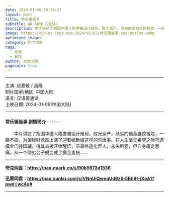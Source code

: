 ```yaml
---
date: 2024-01-06 19:38:17
layout: post
title: 常乐镇诡事
subtitle: 4K 60帧（2024）
description: 本片讲述了胡国华遭人陷害被设计赌局，败光家产，顽劣的他竟自挖祖坟，一蹶不振，为骗钱财竟然上演了迎娶纸新娘这样的荒唐事。在人生毫无希望之际巧遇摸金门孙国辅，得其点拨开始醒悟，虽最终造化弄人，永失所爱，但自身痛定思痛，从一个顽劣公子蜕变成了摸金游侠...
image: https://cdn-us.imgs.moe/2024/01/07/常乐镇诡事_cadLHvzFay.webp
optimized_image: 
category: 热门电影
tags:
  - 惊悚
  - 冒险
author: 对酒当歌
paginate: true
---
```


---

主演: 赵嘉敏 / 昌隆  
制片国家/地区: 中国大陆  
语言: 汉语普通话  
上映日期: 2024-01-06(中国大陆)  

---

#### 常乐镇诡事 剧情简介 · · · · · ·

　　本片讲述了胡国华遭人陷害被设计赌局，败光家产，顽劣的他竟自挖祖坟，一蹶不振，为骗钱财竟然上演了迎娶纸新娘这样的荒唐事。在人生毫无希望之际巧遇摸金门孙国辅，得其点拨开始醒悟，虽最终造化弄人，永失所爱，但自身痛定思痛，从一个顽劣公子蜕变成了摸金游侠......

---

**夸克网盘：<https://pan.quark.cn/s/90b5973d1536>**

**迅雷网盘：<https://pan.xunlei.com/s/VNnUiQwnqUd9zSr5Bh9t-jXoA1?pwd=wc4q#>**

---
